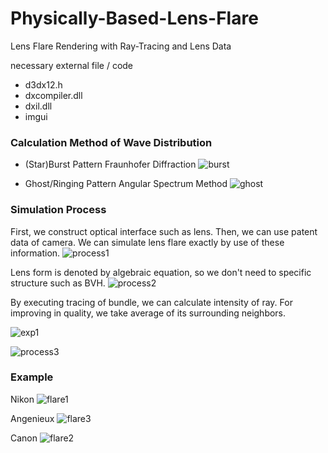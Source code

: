 # Physically-Based-Lens-Flare
Lens Flare Rendering with Ray-Tracing and Lens Data

necessary external file / code
- d3dx12.h
- dxcompiler.dll
- dxil.dll
- imgui

### Calculation Method of Wave Distribution
- (Star)Burst Pattern
Fraunhofer Diffraction
![burst](https://user-images.githubusercontent.com/65929274/147729251-25154030-9cef-4f07-8895-01fbd01f3513.png)

- Ghost/Ringing Pattern
Angular Spectrum Method
![ghost](https://user-images.githubusercontent.com/65929274/147729265-d0b010c4-6bce-4956-989b-2120d8b62912.png)

### Simulation Process
First, we construct optical interface such as lens. Then, we can use patent data of camera.
We can simulate lens flare exactly by use of these information.
![process1](https://user-images.githubusercontent.com/65929274/147752414-3aa92a54-e088-46e5-9dca-1020ba5be6b1.png)

Lens form is denoted by algebraic equation, so we don't need to specific structure such as BVH.
![process2](https://user-images.githubusercontent.com/65929274/147752156-ae8adbb9-dfac-4767-bb94-43a67b0b1589.png)

By executing tracing of bundle, we can calculate intensity of ray. For improving in quality, we take average of its surrounding neighbors.

![exp1](https://user-images.githubusercontent.com/65929274/147754174-c00ac29f-8663-4d5a-b15f-be6f7b0d443a.png)


![process3](https://user-images.githubusercontent.com/65929274/147752267-cd979149-b8ca-455e-9527-6689375d1d6f.png)


### Example
Nikon
![flare1](https://user-images.githubusercontent.com/65929274/147655774-db4b6e69-f62e-4125-8450-0f19dfd08407.gif)

Angenieux
![flare3](https://user-images.githubusercontent.com/65929274/147655981-d8a41630-9548-4dc1-bee4-f90a21b1f370.gif)

Canon
![flare2](https://user-images.githubusercontent.com/65929274/147655826-940d7d5e-9f33-4686-b129-73754c28b5ab.gif)